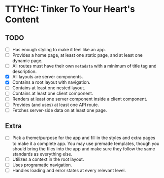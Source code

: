 # TTYHC: Tinker To Your Heart's Content

## TODO

- [ ] Has enough styling to make it feel like an app.
- [ ] Provides a home page, at least one static page, and at least one dynamic page.
- [ ] All routes must have their own `metadata` with a minimum of title tag and description.
- [x] All layouts are server components.
- [x] Contains a root layout with navigation.
- [ ] Contains at least one nested layout.
- [ ] Contains at least one client component.
- [ ] Renders at least one server component inside a client component.
- [ ] Provides (and uses) at least one API route.
- [ ] Fetches server-side data on at least one page.

## Extra

- [ ] Pick a theme/purpose for the app and fill in the styles and extra pages to make it a complete app. You may use premade templates, though you should bring the files into the app and make sure they follow the same standards as everything else.
- [ ] Utilizes a context in the root layout.
- [ ] Uses programatic navigation.
- [ ] Handles loading and error states at every relevant level.
